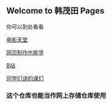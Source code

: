 ## Welcome to 韩茂田 Pages

你可以到处看看 


[电影天堂](http://www.dytt8.net) 


[网页制作也能学](http://www.w3school.com.cn/html/html_backgrounds.asp) 


[B站](https://www.bilibili.com/) 


[同学们讲的课们](https://hanmaotian.github.io/1.github.io/666)







### 这个仓库也能当作网上存储仓库使用




